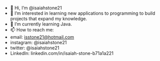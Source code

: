 - 👋 Hi, I’m @isaiahstone21
- 👀 I’m interested in learning new applications to programming to build projects that expand my knowledge. 
- 🌱 I’m currently learning Java. 
- 📫 How to reach me:
- email: isstone21@hotmail.com
- instagram: @isaiahstone21
- twitter: @isaiahstone21
- LinkedIn: linkedin.com/in/isaiah-stone-b71a1a221

<!---
isaiahstone21/isaiahstone21 is a ✨ special ✨ repository because its `README.md` (this file) appears on your GitHub profile.
You can click the Preview link to take a look at your changes.
--->

